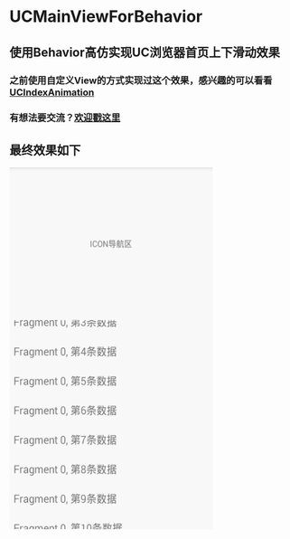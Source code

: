 # UCMainViewForBehavior

## 使用Behavior高仿实现UC浏览器首页上下滑动效果

### 之前使用自定义View的方式实现过这个效果，感兴趣的可以看看[UCIndexAnimation](https://github.com/huyongli/UCIndexAnimation)

### 有想法要交流？[欢迎戳这里](http://ittiger.cn/about/)

## 最终效果如下

<img src="gif/uc-main-view-behavior.gif" width = "360" height = "640" alt="图片名称" align=center />